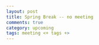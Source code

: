 ```yaml
---
layout: post
title: Spring Break -- no meeting
comments: true
category: upcoming
tags: meeting <+ tags +>
---
```



